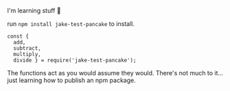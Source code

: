 I'm learning stuff 🥞

run `npm install jake-test-pancake` to install.

```
const {
  add,
  subtract,
  multiply,
  divide } = require('jake-test-pancake');
```

The functions act as you would assume they would. There's not much to it... just learning how to publish an npm package.
